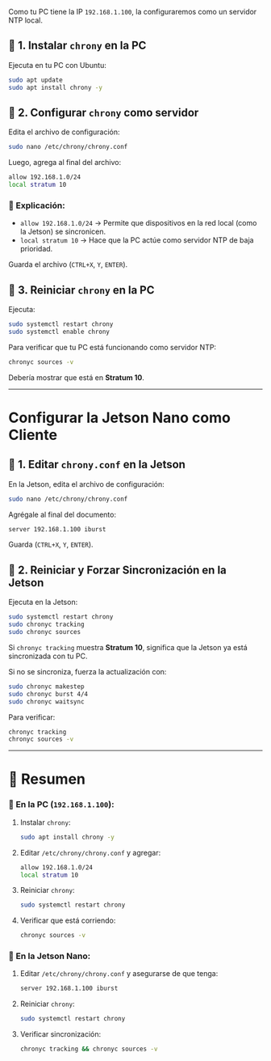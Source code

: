 Como tu PC tiene la IP `192.168.1.100`, la configuraremos como un servidor NTP local.

## 🔹 1. Instalar `chrony` en la PC

Ejecuta en tu PC con Ubuntu:

```bash
sudo apt update
sudo apt install chrony -y
```

## 🔹 2. Configurar `chrony` como servidor

Edita el archivo de configuración:

```bash
sudo nano /etc/chrony/chrony.conf
```

Luego, agrega al final del archivo:

```bash
allow 192.168.1.0/24
local stratum 10
```

### 📌 Explicación:

- `allow 192.168.1.0/24` → Permite que dispositivos en la red local (como la Jetson) se sincronicen.
- `local stratum 10` → Hace que la PC actúe como servidor NTP de baja prioridad.

Guarda el archivo (`CTRL+X`, `Y`, `ENTER`).

## 🔹 3. Reiniciar `chrony` en la PC

Ejecuta:

```bash
sudo systemctl restart chrony
sudo systemctl enable chrony
```

Para verificar que tu PC está funcionando como servidor NTP:

```bash
chronyc sources -v
```

Debería mostrar que está en **Stratum 10**.

---

# Configurar la Jetson Nano como Cliente

## 🔹 1. Editar `chrony.conf` en la Jetson

En la Jetson, edita el archivo de configuración:

```bash
sudo nano /etc/chrony/chrony.conf
```

Agrégale al final del documento:

```bash
server 192.168.1.100 iburst
```

Guarda (`CTRL+X`, `Y`, `ENTER`).

## 🔹 2. Reiniciar y Forzar Sincronización en la Jetson

Ejecuta en la Jetson:

```bash
sudo systemctl restart chrony
sudo chronyc tracking
sudo chronyc sources
```

Si `chronyc tracking` muestra **Stratum 10**, significa que la Jetson ya está sincronizada con tu PC.

Si no se sincroniza, fuerza la actualización con:

```bash
sudo chronyc makestep
sudo chronyc burst 4/4
sudo chronyc waitsync
```

Para verificar:

```bash
chronyc tracking
chronyc sources -v
```

---

# 📌 Resumen

### 🔹 En la PC (`192.168.1.100`):

1. Instalar `chrony`:
    
    ```bash
    sudo apt install chrony -y
    ```
    
2. Editar `/etc/chrony/chrony.conf` y agregar:
    
    ```bash
    allow 192.168.1.0/24
    local stratum 10
    ```
    
3. Reiniciar `chrony`:
    
    ```bash
    sudo systemctl restart chrony
    ```
    
4. Verificar que está corriendo:
    
    ```bash
    chronyc sources -v
    ```
    

### 🔹 En la Jetson Nano:

1. Editar `/etc/chrony/chrony.conf` y asegurarse de que tenga:
    
    ```bash
    server 192.168.1.100 iburst
    ```
    
2. Reiniciar `chrony`:
    
    ```bash
    sudo systemctl restart chrony
    ```
    
3. Verificar sincronización:
    
    ```bash
    chronyc tracking && chronyc sources -v
    ```